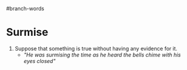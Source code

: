 #branch-words 
# Surmise
1. Suppose that something is true without having any evidence for it.
	- *"He was surmising the time as he heard the bells chime with his eyes closed"*